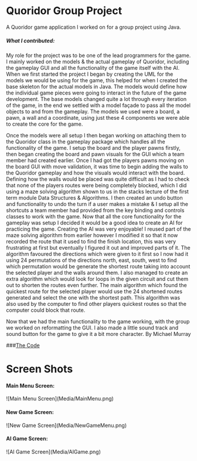 # Quoridor Group Project
A Quoridor game application I worked on for a group project using Java.</br>
<h5>What I contributed:</h5>
My role for the project was to be one of the lead programmers for the game. I mainly worked on the models & the actual gameplay of Quoridor, including the gameplay GUI and all the functionality of the game itself with the AI.
When we first started the project I began by creating the UML for the models we would be using for the game, this helped for when I created the base skeleton for the actual models in Java. The models would define how the individual game pieces were going to interact in the future of the game development. The base models changed quite a lot through every iteration of the game, in the end we settled with a model façade to pass all the model objects to and from the gameplay. The models we used were a board, a pawn, a wall and a coordinate, using just these 4 components we were able to create the core for the game.

Once the models were all setup I then began working on attaching them to the Quoridor class in the gameplay package which handles all the functionality of the game. I setup the board and the player pawns firstly, then began creating the board and pawn visuals for the GUI which a team member had created earlier. Once I had got the players pawns moving on the board GUI with move validation, it was time to begin adding the walls to the Quoridor gameplay and how the visuals would interact with the board. Defining how the walls would be placed was quite difficult as I had to check that none of the players routes were being completely blocked, which I did using a maze solving algorithm shown to us in the stacks lecture of the first term module Data Structures & Algorithms. I then created an undo button and functionality to undo the turn if a user makes a mistake & I setup all the shortcuts a team member had provided from the key binding and controls classes to work with the game.
Now that all the core functionality for the gameplay was setup I decided it would be a good idea to create an AI for practicing the game. Creating the AI was very enjoyable! I reused part of the maze solving algorithm from earlier however I modified it so that it now recorded the route that it used to find the finish location, this was very frustrating at first but eventually I figured it out and improved parts of it. The algorithm favoured the directions which were given to it first so I now had it using 24 permutations of the directions north, east, south, west to find which permutation would be generate the shortest route taking into account the selected player and the walls around them. I also managed to create an extra algorithm which would look for loops in the given circuit and cut them out to shorten the routes even further. 
The main algorithm which found the quickest route for the selected player would use the 24 shortened routes generated and select the one with the shortest path. This algorithm was also used by the computer to find other players quickest routes so that the computer could block that route.

Now that we had the main functionality to the game working, with the group we worked on reformatting the GUI. I also made a little sound track and sound button for the game to give it a bit more character.
By Michael Murray</br>

###[The Code](Code/)

<h1>Screen Shots</h1>
<h4>Main Menu Screen:</h4>
![Main Menu Screen](Media/MainMenu.png)
<h4>New Game Screen:</h4>
![New Game Screen](Media/NewGameMenu.png)
<h4>AI Game Screen:</h4>
![AI Game Screen](Media/AIGame.png)

